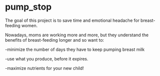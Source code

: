 # pump_stop

The goal of this project is to save time and emotional headache for breast-feeding women. 

Nowadays, moms are working more and more, but they understand the benefits of breast-feeding longer and so want to: 

-minimize the number of days they have to keep pumping breast milk

-use what you produce, before it expires. 

-maximize nutrients for your new child!

